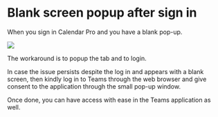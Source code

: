 # Blank screen popup after sign in

<p class="no-margin">When you sign in Calendar Pro and you have a blank pop-up.</p>
<p class="no-margin"></p>
<div class="intercom-container"><img src="/assets/img/teams-pro/7_1.png"></div>
 <p class="no-margin"></p>
  <p class="no-margin">The workaround is to popup the tab and to login.</p>
<p class="no-margin">In case the issue persists despite the log in and appears with a blank screen, then kindly log in to Teams through the web browser and give consent to the application through the small pop-up window.</p>
 <p class="no-margin">Once done, you can have access with ease in the Teams application as well.</p>
  <p class="no-margin"></p>


<Hubspot />
<Clarity />
<GoogleAnalytics />